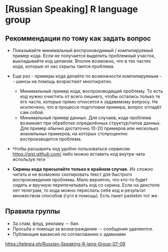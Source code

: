 # [Russian Speaking] R language group

## Рекоммендации по тому как задать вопрос

- Показывайте минимальный воспроизводимый / компилируемый пример кода. Если не получается выделить проблемный участок, выкладывайте код целиком. Вполне возможно, что в тех частях кода, которые от нас скрыты таится проблема.

- Еще раз - примеры кода делайте по возможности компилируемым -- шансы на помощь возрастают многократно.

    - Минимальный пример кода, воспроизводящий проблему. То есть код нужно очистить от всего лишнего, чтобы остались только те его части, которые прямо относятся к задавемому вопросу. Не исключено, что в процессе подготовки примера, вопрос отпадёт сам собой.
    - Минимальный пример данных. Для случаев, кода проблема возникает при обработке определённых структур/типов данных. Для пример обычно достаточно 10-20 примеров или несколько анаомльных примеров, на которых стопроцентно воспроизводится проблема.

- Чтобы расшарить код удобно пользоваться сервисом https://gist.github.com/ либо можно вставить код внутри чата используя теги   ``

- **Скрины кода присылайте только в крайнем случае.** Их сложно читать и не возможно скопировать текст для быстрого воспроизведения проблемы. Мало вероятно, что кто-то будет сидеть и вручную перепечатывать код со скрина. Если на декстопе нет телеграм, то кода можно переслать себе код и результат множеством способов (гугл в помощь). Есть пакет pastebin тот же.


## Правила группы

- За спам, флуд, рекламу -- бан. 
- Просьба о помощи за вознаграждение -- сообщения удаляются.
- Публикация вакансий по согласованию с админами


https://telegra.ph/Russian-Speaking-R-lang-Group-07-09
